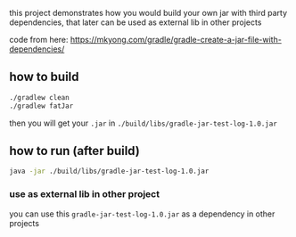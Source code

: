 this project demonstrates how you would build your own
jar with third party dependencies, that 
later can be used as external lib in other projects

code from here:
https://mkyong.com/gradle/gradle-create-a-jar-file-with-dependencies/

## how to build

```bash
./gradlew clean
./gradlew fatJar
```

then you will get your `.jar` in `./build/libs/gradle-jar-test-log-1.0.jar`

## how to run (after build)

```bash
java -jar ./build/libs/gradle-jar-test-log-1.0.jar
```

### use as external lib in other project

you can use this `gradle-jar-test-log-1.0.jar` as a dependency in
other projects